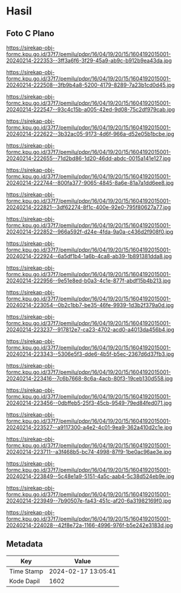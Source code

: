 # Hasil

## Foto C Plano

https://sirekap-obj-formc.kpu.go.id/37f7/pemilu/pdpr/16/04/19/20/15/1604192015001-20240214-222353--3ff3a6f6-3f29-45a9-ab9c-b912b9ea43da.jpg

https://sirekap-obj-formc.kpu.go.id/37f7/pemilu/pdpr/16/04/19/20/15/1604192015001-20240214-222508--3fb9b4a8-5200-4179-8289-7a23b1cd0d45.jpg

https://sirekap-obj-formc.kpu.go.id/37f7/pemilu/pdpr/16/04/19/20/15/1604192015001-20240214-222547--93c4c15b-a005-42ed-9d08-75c2df979cab.jpg

https://sirekap-obj-formc.kpu.go.id/37f7/pemilu/pdpr/16/04/19/20/15/1604192015001-20240214-222622--3b32ac05-9173-4d6f-966a-d52e05b1bcbe.jpg

https://sirekap-obj-formc.kpu.go.id/37f7/pemilu/pdpr/16/04/19/20/15/1604192015001-20240214-222655--71d2bd86-1d20-46dd-abdc-0015a141e127.jpg

https://sirekap-obj-formc.kpu.go.id/37f7/pemilu/pdpr/16/04/19/20/15/1604192015001-20240214-222744--800fa377-9065-4845-8a6e-81a7a1dd6ee8.jpg

https://sirekap-obj-formc.kpu.go.id/37f7/pemilu/pdpr/16/04/19/20/15/1604192015001-20240214-222821--3df62274-8f1c-400e-92e0-795f80627a77.jpg

https://sirekap-obj-formc.kpu.go.id/37f7/pemilu/pdpr/16/04/19/20/15/1604192015001-20240214-222852--966a592f-d24e-4fda-9a0a-c436d2f908f0.jpg

https://sirekap-obj-formc.kpu.go.id/37f7/pemilu/pdpr/16/04/19/20/15/1604192015001-20240214-222924--6a5df1b4-1a6b-4ca8-ab39-1b891381dda8.jpg

https://sirekap-obj-formc.kpu.go.id/37f7/pemilu/pdpr/16/04/19/20/15/1604192015001-20240214-222956--9e51e8ed-b0a3-4c1e-877f-abdf15b4b213.jpg

https://sirekap-obj-formc.kpu.go.id/37f7/pemilu/pdpr/16/04/19/20/15/1604192015001-20240214-223054--0b2c1bb7-be35-46fe-9939-1d3b2f379a0d.jpg

https://sirekap-obj-formc.kpu.go.id/37f7/pemilu/pdpr/16/04/19/20/15/1604192015001-20240214-223237--917812e7-ca23-4702-acd0-a4013da456b4.jpg

https://sirekap-obj-formc.kpu.go.id/37f7/pemilu/pdpr/16/04/19/20/15/1604192015001-20240214-223343--5306e5f3-dde6-4b5f-b5ec-2367d6d37fb3.jpg

https://sirekap-obj-formc.kpu.go.id/37f7/pemilu/pdpr/16/04/19/20/15/1604192015001-20240214-223416--7c6b7668-8c6a-4acb-80f3-19ceb130d558.jpg

https://sirekap-obj-formc.kpu.go.id/37f7/pemilu/pdpr/16/04/19/20/15/1604192015001-20240214-223456--0dbffeb5-25f3-45cb-9549-79ed84fed071.jpg

https://sirekap-obj-formc.kpu.go.id/37f7/pemilu/pdpr/16/04/19/20/15/1604192015001-20240214-223527--a9117300-a4e2-4c01-9ea9-362a410d2c1e.jpg

https://sirekap-obj-formc.kpu.go.id/37f7/pemilu/pdpr/16/04/19/20/15/1604192015001-20240214-223711--a3f468b5-bc74-4998-87f9-1be0ac96ae3e.jpg

https://sirekap-obj-formc.kpu.go.id/37f7/pemilu/pdpr/16/04/19/20/15/1604192015001-20240214-223849--5c48e1a9-5151-4a5c-aab4-5c38d524eb9e.jpg

https://sirekap-obj-formc.kpu.go.id/37f7/pemilu/pdpr/16/04/19/20/15/1604192015001-20240214-223949--7b90507e-fa43-451c-af20-6a31982169f0.jpg

https://sirekap-obj-formc.kpu.go.id/37f7/pemilu/pdpr/16/04/19/20/15/1604192015001-20240214-224028--42f8e72a-1166-4996-976f-b5e242e3183d.jpg


## Metadata

| Key        | Value               |
| ---------- | ------------------- |
| Time Stamp | 2024-02-17 13:05:41 |
| Kode Dapil | 1602                |



